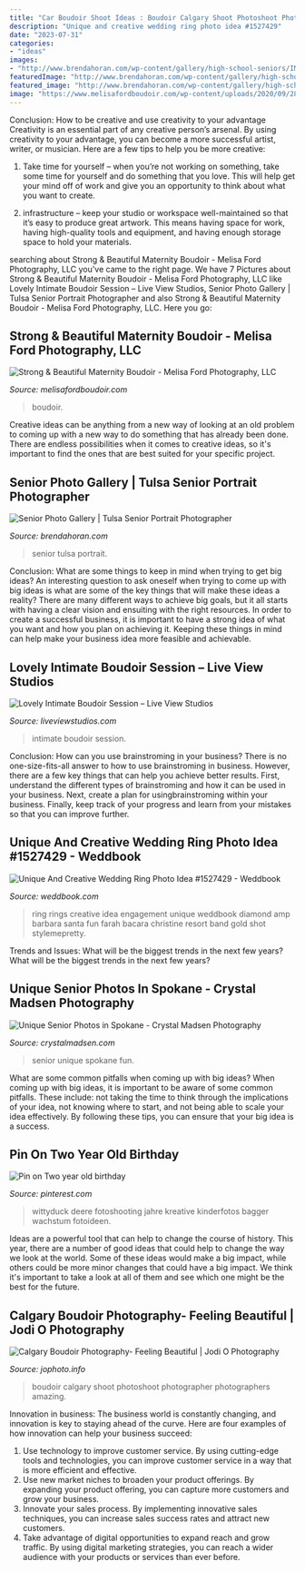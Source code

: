 ```yaml
---
title: "Car Boudoir Shoot Ideas : Boudoir Calgary Shoot Photoshoot Photographer Photographers Amazing"
description: "Unique and creative wedding ring photo idea #1527429"
date: "2023-07-31"
categories:
- "ideas"
images:
- "http://www.brendahoran.com/wp-content/gallery/high-school-seniors/IMG_0569.JPG"
featuredImage: "http://www.brendahoran.com/wp-content/gallery/high-school-seniors/IMG_0569.JPG"
featured_image: "http://www.brendahoran.com/wp-content/gallery/high-school-seniors/IMG_0569.JPG"
image: "https://www.melisafordboudoir.com/wp-content/uploads/2020/09/28-7632-post/IleneJ-159(pp_w768_h1150).jpg"
---
```



Conclusion: How to be creative and use creativity to your advantage
Creativity is an essential part of any creative person’s arsenal. By using creativity to your advantage, you can become a more successful artist, writer, or musician. Here are a few tips to help you be more creative:
1. Take time for yourself – when you’re not working on something, take some time for yourself and do something that you love. This will help get your mind off of work and give you an opportunity to think about what you want to create.

2. infrastructure – keep your studio or workspace well-maintained so that it’s easy to produce great artwork. This means having space for work, having high-quality tools and equipment, and having enough storage space to hold your materials.


	

		
searching about Strong &amp; Beautiful Maternity Boudoir - Melisa Ford Photography, LLC you've came to the right page. We have 7 Pictures about Strong &amp; Beautiful Maternity Boudoir - Melisa Ford Photography, LLC like Lovely Intimate Boudoir Session – Live View Studios, Senior Photo Gallery | Tulsa Senior Portrait Photographer and also Strong &amp; Beautiful Maternity Boudoir - Melisa Ford Photography, LLC. Here you go:
		
    
## Strong &amp; Beautiful Maternity Boudoir - Melisa Ford Photography, LLC

<img loading=lazy src="https://www.melisafordboudoir.com/wp-content/uploads/2020/09/28-7632-post/IleneJ-159(pp_w768_h1150).jpg" onerror="this.onerror=null;this.src='https://tse4.mm.bing.net/th?id=OIP.uN-pBx0PjP2mP5LyI85zawHaLF&amp;pid=15.1';" alt="Strong &amp; Beautiful Maternity Boudoir - Melisa Ford Photography, LLC">

_Source: melisafordboudoir.com_

>boudoir. 

	

Creative ideas can be anything from a new way of looking at an old problem to coming up with a new way to do something that has already been done. There are endless possibilities when it comes to creative ideas, so it's important to find the ones that are best suited for your specific project.

    
## Senior Photo Gallery | Tulsa Senior Portrait Photographer

<img loading=lazy src="http://www.brendahoran.com/wp-content/gallery/high-school-seniors/IMG_0569.JPG" onerror="this.onerror=null;this.src='https://tse2.mm.bing.net/th?id=OIP.zt7lBctTDhMCW9G8chYc7QHaFS&amp;pid=15.1';" alt="Senior Photo Gallery | Tulsa Senior Portrait Photographer">

_Source: brendahoran.com_

>senior tulsa portrait. 

	

Conclusion: What are some things to keep in mind when trying to get big ideas?
An interesting question to ask oneself when trying to come up with big ideas is what are some of the key things that will make these ideas a reality? There are many different ways to achieve big goals, but it all starts with having a clear vision and ensuiting with the right resources. In order to create a successful business, it is important to have a strong idea of what you want and how you plan on achieving it. Keeping these things in mind can help make your business idea more feasible and achievable.

    
## Lovely Intimate Boudoir Session – Live View Studios

<img loading=lazy src="http://www.liveviewstudios.com/wp-content/uploads/2017/07/Intimate-Boudoir-Session_0021.jpg" onerror="this.onerror=null;this.src='https://tse2.mm.bing.net/th?id=OIP.UtmV1Hp7IqaLns6HIsVGZQHaJ4&amp;pid=15.1';" alt="Lovely Intimate Boudoir Session – Live View Studios">

_Source: liveviewstudios.com_

>intimate boudoir session. 

	

Conclusion: How can you use brainstroming in your business?
There is no one-size-fits-all answer to how to use brainstroming in business. However, there are a few key things that can help you achieve better results. First, understand the different types of brainstroming and how it can be used in your business. Next, create a plan for usingbrainstroming within your business. Finally, keep track of your progress and learn from your mistakes so that you can improve further.

    
## Unique And Creative Wedding Ring Photo Idea #1527429 - Weddbook

<img loading=lazy src="http://s5.weddbook.me/t1/1/5/2/1527429/wedding-amp-engagement-rings.jpg" onerror="this.onerror=null;this.src='https://tse2.mm.bing.net/th?id=OIP.56MmB-aImDFZA5_P1ymT3QHaLH&amp;pid=15.1';" alt="Unique And Creative Wedding Ring Photo Idea #1527429 - Weddbook">

_Source: weddbook.com_

>ring rings creative idea engagement unique weddbook diamond amp barbara santa fun farah bacara christine resort band gold shot stylemepretty. 

	

Trends and Issues: What will be the biggest trends in the next few years?
What will be the biggest trends in the next few years?

    
## Unique Senior Photos In Spokane - Crystal Madsen Photography

<img loading=lazy src="http://www.crystalmadsen.com/wp-content/uploads/2013/06/Fun-Spokane-Senior-Photos_12-682x1024.jpg" onerror="this.onerror=null;this.src='https://tse3.mm.bing.net/th?id=OIP.Z2wJaFDaLisEsH0JcOoelgHaLH&amp;pid=15.1';" alt="Unique Senior Photos in Spokane - Crystal Madsen Photography">

_Source: crystalmadsen.com_

>senior unique spokane fun. 

	

What are some common pitfalls when coming up with big ideas?
When coming up with big ideas, it is important to be aware of some common pitfalls. These include: not taking the time to think through the implications of your idea, not knowing where to start, and not being able to scale your idea effectively. By following these tips, you can ensure that your big idea is a success.

    
## Pin On Two Year Old Birthday

<img loading=lazy src="https://i.pinimg.com/736x/e6/65/03/e66503f22975cfce7a4d29b635245c50--nd-birthday-boys-baby-boy-pictures.jpg" onerror="this.onerror=null;this.src='https://tse4.mm.bing.net/th?id=OIP.c6MjT_5qaYzb6PPF97FyngHaLH&amp;pid=15.1';" alt="Pin on Two year old birthday">

_Source: pinterest.com_

>wittyduck deere fotoshooting jahre kreative kinderfotos bagger wachstum fotoideen. 

	

Ideas are a powerful tool that can help to change the course of history. This year, there are a number of good ideas that could help to change the way we look at the world. Some of these ideas would make a big impact, while others could be more minor changes that could have a big impact. We think it's important to take a look at all of them and see which one might be the best for the future.

    
## Calgary Boudoir Photography- Feeling Beautiful | Jodi O Photography

<img loading=lazy src="http://www.jophoto.info/wp-content/uploads/2016/07/110.jpg" onerror="this.onerror=null;this.src='https://tse2.mm.bing.net/th?id=OIP.HPmbGThtAkxXiz_SNxaJfgHaLH&amp;pid=15.1';" alt="Calgary Boudoir Photography- Feeling Beautiful | Jodi O Photography">

_Source: jophoto.info_

>boudoir calgary shoot photoshoot photographer photographers amazing. 

	

Innovation in business:
The business world is constantly changing, and innovation is key to staying ahead of the curve. Here are four examples of how innovation can help your business succeed: 
1. Use technology to improve customer service. By using cutting-edge tools and technologies, you can improve customer service in a way that is more efficient and effective.
2. Use new market niches to broaden your product offerings. By expanding your product offering, you can capture more customers and grow your business. 
3. Innovate your sales process. By implementing innovative sales techniques, you can increase sales success rates and attract new customers. 
4. Take advantage of digital opportunities to expand reach and grow traffic. By using digital marketing strategies, you can reach a wider audience with your products or services than ever before.

